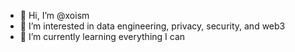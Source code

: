 - 👋 Hi, I’m @xoism
- 👀 I’m interested in data engineering, privacy, security, and web3
- 🌱 I’m currently learning everything I can

<!---
xoism/xoism is a ✨ special ✨ repository because its `README.md` (this file) appears on your GitHub profile.
You can click the Preview link to take a look at your changes.
--->
